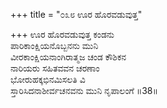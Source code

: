 +++
title = "೦೩೮ ಊರ ಹೊರವಡುವುತ್ತ"

+++
ಊರ ಹೊರವಡುವುತ್ತ ಕಂಡನು   
ಪಾರಿಕಾಂಕ್ಷಿಯನೊಬ್ಬನನು ಮುನಿ   
ವೀರಕಾಂಕ್ಷಿಯನಾಂಗಿರಾತ್ಮಜ ಚಂಡ ಕೌಶಿಕನ   
ನಾರಿಯರು ಸಹಿತವವನ ಚರಣಾಂ  
ಭೋರುಹಕ್ಕಭಿನಮಿಸಲತಿ ವಿ  
ಸ್ತಾರಿಸಿದನಾಶೀರ್ವಚನವನು ಮುನಿ ನೃಪಾಲಂಗೆ      ॥38॥